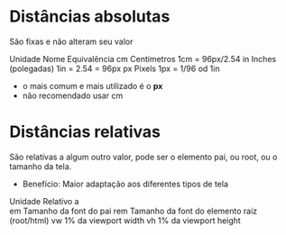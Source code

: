 # Distâncias absolutas <length>

São fixas e não alteram seu valor

Unidade       Nome                  Equivalência
cm            Centímetros           1cm = 96px/2.54
in            Inches (polegadas)    1in = 2.54 = 96px
px            Pixels                1px = 1/96 od 1in

* o mais comum e mais utilizado é o **px**
* não recomendado usar cm


# Distâncias relativas

São relativas a algum outro valor, pode ser o elemento pai,
ou root, ou o tamanho da tela.

* Benefício: Maior adaptação aos diferentes tipos de tela

Unidade       Relativo a         
em            Tamanho da font do pai
rem           Tamanho da font do elemento raiz (root/html)
vw            1% da viewport width
vh            1% da viewport height
